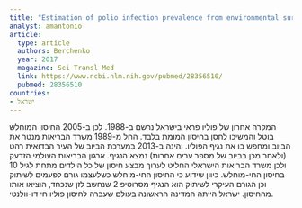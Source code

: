 ```yaml
---
title: "Estimation of polio infection prevalence from environmental surveillance data"
analyst: amantonio
article:
  type: article
  authors: Berchenko
  year: 2017
  magazine: Sci Transl Med
  link: https://www.ncbi.nlm.nih.gov/pubmed/28356510/
  pubmed: 28356510
countries:
- ישראל
---
```


המקרה אחרון של פוליו פראי בישראל נרשם ב-1988. לכן ב-2005 החיסון המוחלש בוטל והמשיכו לחסן בחיסון המומת בלבד.
החל מ-1989 משרד הבריאות מנטר את הביוב ומחפש בו את נגיף הפוליו. והינה ב-2013 במערכת הביוב של העיר הבדואית רהט (ולאחר מכן בביוב של מספר ערים אחרות) נמצא הנגיף. ארגון הבריאות העולמי הזדעק ולכן משרד הבריאות הישראלי החליט לערוך מבצע חיסון של כל הילדים מתחת לגיל 10 בחיסון החי-מוחלש.
כיוון שידוע כי החיסון החי-מוחלש כשלעצמו גורם לפעמים לשיתוק וכן הגורם העיקרי לשיתוק הוא הנגיף מסרוטיפ 2 שנחשב לזן שנכחד, הוציאו אותו מהחיסון. ישראל הייתה המדינה הראשונה בעולם שעברה לחיסון פוליו חי דו-וולנטי.

